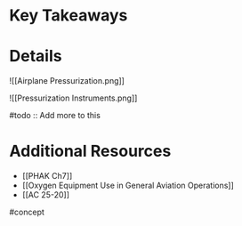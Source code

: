 # Key Takeaways

# Details
![[Airplane Pressurization.png]]

![[Pressurization Instruments.png]]

#todo :: Add more to this

# Additional Resources
- [[PHAK Ch7]]
- [[Oxygen Equipment Use in General Aviation Operations]]
- [[AC 25-20]]

#concept
